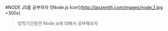 #NODE JS를 공부하자 
![Node.js Icon](http://laxzenith.com/images/node_1.jpg =300x)
>방학기간동안 Node js에 대해서 공부해보자 